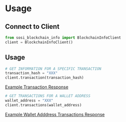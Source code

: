 # Usage


## Connect to Client

```python
from sosi_blockchain_info import BlockchainInfoClient
client = BlockchainInfoClient()
```

## Usage

```python
# GET INFORMATION FOR A SPECIFIC TRANSACTION
transaction_hash = "XXX"
client.transaction(transaction_hash)
```

[Example Transaction Response](responses/transaction.md)

```python
# GET TRANSACTIONS FOR A WALLET ADDRESS
wallet_address = "XXX"
client.transactions(wallet_address)
```

[Example Wallet Adddress Transactions Response](responses/address_transactions.md)
